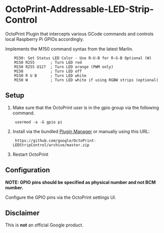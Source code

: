 # OctoPrint-Addressable-LED-Strip-Control

OctoPrint Plugin that intercepts various GCode commands and controls local Raspberry Pi GPIOs accordingly.

Implements the M150 command syntax from the latest Marlin.

        M150: Set Status LED Color - Use R-U-B for R-G-B Optional (W)
        M150 R255       ; Turn LED red
        M150 R255 U127  ; Turn LED orange (PWM only)
        M150            ; Turn LED off
        M150 R U B      ; Turn LED white
        M150 W          ; Turn LED white if using RGBW strips (optional)

## Setup

1. Make sure that the OctoPrint user is in the gpio group via the following command.

    	usermod -a -G gpio pi

1. Install via the bundled [Plugin Manager](https://github.com/foosel/OctoPrint/wiki/Plugin:-Plugin-Manager)
or manually using this URL:

    	https://github.com/google/OctoPrint-LEDStripControl/archive/master.zip

1. Restart OctoPrint

## Configuration

**NOTE: GPIO pins should be specified as physical number and not BCM number.**

Configure the GPIO pins via the OctoPrint settings UI.

## Disclaimer

This is **not** an official Google product.

